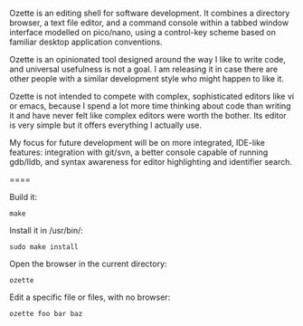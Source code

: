 Ozette is an editing shell for software development. It combines a directory
browser, a text file editor, and a command console within a tabbed window
interface modelled on pico/nano, using a control-key scheme based on familiar
desktop application conventions.

Ozette is an opinionated tool designed around the way I like to write code, and
universal usefulness is not a goal. I am releasing it in case there are other
people with a similar development style who might happen to like it.

Ozette is not intended to compete with complex, sophisticated editors like vi or
emacs, because I spend a lot more time thinking about code than writing it and
have never felt like complex editors were worth the bother. Its editor is very
simple but it offers everything I actually use.

My focus for future development will be on more integrated, IDE-like features:
integration with git/svn, a better console capable of running gdb/lldb, and
syntax awareness for editor highlighting and identifier search.

====

Build it:

	make

Install it in /usr/bin/:

	sudo make install

Open the browser in the current directory:

	ozette

Edit a specific file or files, with no browser:

	ozette foo bar baz




